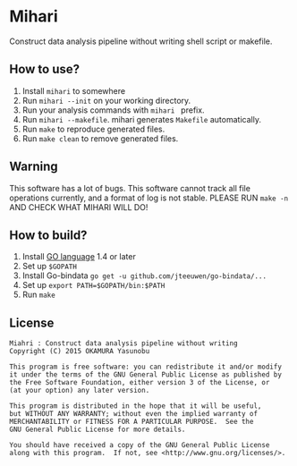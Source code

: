 Mihari
======

Construct data analysis pipeline without writing shell script or makefile.

How to use?
-----------

1. Install `mihari` to somewhere
2. Run `mihari --init` on your working directory.
3. Run your analysis commands with `mihari ` prefix.
4. Run `mihari --makefile`. mihari generates `Makefile`
   automatically.
5. Run `make` to reproduce generated files.
6. Run `make clean` to remove generated files.

Warning
-------

This software has a lot of bugs. This software cannot track all file
operations currently, and a format of log is not stable. PLEASE RUN
`make -n` AND CHECK WHAT MIHARI WILL DO!

How to build?
-------------

1. Install [GO language](https://golang.org/dl/) 1.4 or later
2. Set up `$GOPATH`
3. Install Go-bindata `go get -u github.com/jteeuwen/go-bindata/...`
4. Set up `export PATH=$GOPATH/bin:$PATH`
5. Run `make`

License
-------

    Miahri : Construct data analysis pipeline without writing
    Copyright (C) 2015 OKAMURA Yasunobu

    This program is free software: you can redistribute it and/or modify
    it under the terms of the GNU General Public License as published by
    the Free Software Foundation, either version 3 of the License, or
    (at your option) any later version.

    This program is distributed in the hope that it will be useful,
    but WITHOUT ANY WARRANTY; without even the implied warranty of
    MERCHANTABILITY or FITNESS FOR A PARTICULAR PURPOSE.  See the
    GNU General Public License for more details.

    You should have received a copy of the GNU General Public License
    along with this program.  If not, see <http://www.gnu.org/licenses/>.

